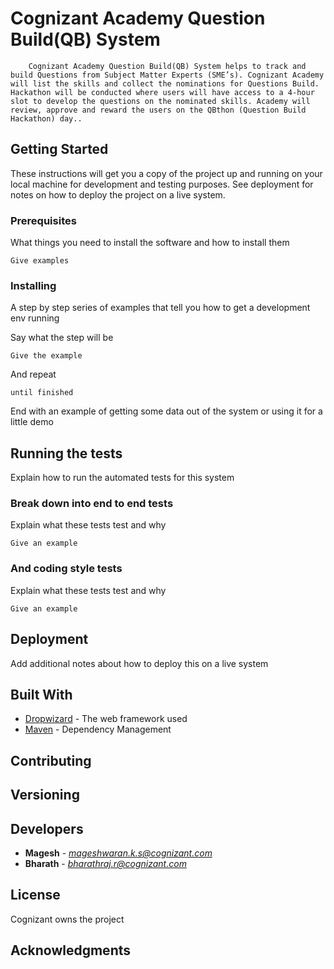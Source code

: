 # Cognizant Academy Question Build(QB) System 

		Cognizant Academy Question Build(QB) System helps to track and build Questions from Subject Matter Experts (SME’s). Cognizant Academy will list the skills and collect the nominations for Questions Build. Hackathon will be conducted where users will have access to a 4-hour slot to develop the questions on the nominated skills. Academy will review, approve and reward the users on the QBthon (Question Build Hackathon) day..

## Getting Started

These instructions will get you a copy of the project up and running on your local machine for development and testing purposes. See deployment for notes on how to deploy the project on a live system.

### Prerequisites

What things you need to install the software and how to install them

```
Give examples
```

### Installing

A step by step series of examples that tell you how to get a development env running

Say what the step will be

```
Give the example
```

And repeat

```
until finished
```

End with an example of getting some data out of the system or using it for a little demo

## Running the tests

Explain how to run the automated tests for this system

### Break down into end to end tests

Explain what these tests test and why

```
Give an example
```

### And coding style tests

Explain what these tests test and why

```
Give an example
```

## Deployment

Add additional notes about how to deploy this on a live system

## Built With

* [Dropwizard](http://www.dropwizard.io/1.0.2/docs/) - The web framework used
* [Maven](https://maven.apache.org/) - Dependency Management


## Contributing



## Versioning


## Developers

* **Magesh**  - *mageshwaran.k.s@cognizant.com*
* **Bharath**  - *bharathraj.r@cognizant.com*

## License

Cognizant owns the project

## Acknowledgments
